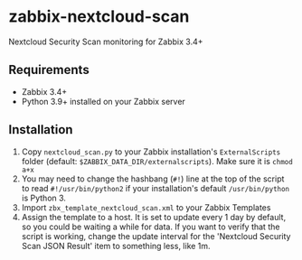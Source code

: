 # zabbix-nextcloud-scan
Nextcloud Security Scan monitoring for Zabbix 3.4+

## Requirements

* Zabbix 3.4+
* Python 3.9+ installed on your Zabbix server

## Installation

1. Copy `nextcloud_scan.py` to your Zabbix installation's `ExternalScripts` folder (default: `$ZABBIX_DATA_DIR/externalscripts`). Make sure it is `chmod a+x`
1. You may need to change the hashbang (`#!`) line at the top of the script to read `#!/usr/bin/python2` if your installation's default `/usr/bin/python` is Python 3.
1. Import `zbx_template_nextcloud_scan.xml` to your Zabbix Templates
1. Assign the template to a host. It is set to update every 1 day by default, so you could be waiting a while for data. If you want to verify that the script is working, change the update interval for the 'Nextcloud Security Scan JSON Result' item to something less, like 1m.
